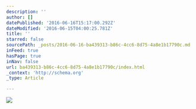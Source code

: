 ```yaml
---
description: ''
author: []
datePublished: '2016-06-16T15:17:00.292Z'
dateModified: '2016-06-15T04:00:25.781Z'
title: ''
starred: false
sourcePath: _posts/2016-06-16-ba439313-b86c-4cc6-8d75-4a8e1b17790c.md
inFeed: true
hasPage: true
inNav: false
url: ba439313-b86c-4cc6-8d75-4a8e1b17790c/index.html
_context: 'http://schema.org'
_type: Article

---
```

![](https://the-grid-user-content.s3-us-west-2.amazonaws.com/aa9998e3-e20c-4b77-ab1d-d6006c0f3e3a.jpg)
